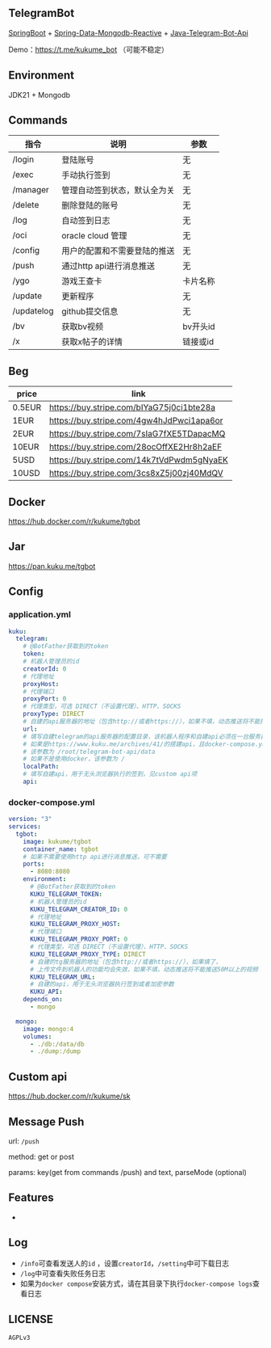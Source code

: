 ## TelegramBot

[SpringBoot](https://spring.io/projects/spring-boot) + [Spring-Data-Mongodb-Reactive](https://spring.io/projects/spring-data-mongodb) + [Java-Telegram-Bot-Api](https://github.com/pengrad/java-telegram-bot-api)

Demo：https://t.me/kukume_bot （可能不稳定）

## Environment

JDK21 + Mongodb

## Commands

| 指令         | 说明               | 参数     |
|------------|------------------|--------|
| /login     | 登陆账号             | 无      |
| /exec      | 手动执行签到           | 无      |
| /manager   | 管理自动签到状态，默认全为关   | 无      |
| /delete    | 删除登陆的账号          | 无      |
| /log       | 自动签到日志           | 无      |
| /oci       | oracle cloud 管理  | 无      |
| /config    | 用户的配置和不需要登陆的推送   | 无      |
| /push      | 通过http api进行消息推送 | 无      |
| /ygo       | 游戏王查卡            | 卡片名称   |
| /update    | 更新程序             | 无      |
| /updatelog | github提交信息       | 无      |
| /bv        | 获取bv视频           | bv开头id |
| /x         | 获取x帖子的详情         | 链接或id  |

## Beg

| price  | link                                      |
|--------|-------------------------------------------|
| 0.5EUR | https://buy.stripe.com/bIYaG75j0ci1bte28a |
| 1EUR   | https://buy.stripe.com/4gw4hJdPwci1apa6or |
| 2EUR   | https://buy.stripe.com/7sIaG7fXE5TDapacMQ |
| 10EUR  | https://buy.stripe.com/28ocOffXE2Hr8h2aEF |
| 5USD   | https://buy.stripe.com/14k7tVdPwdm5gNyaEK |                                         |
| 10USD  | https://buy.stripe.com/3cs8xZ5j00zj40MdQV |                                         |


## Docker

https://hub.docker.com/r/kukume/tgbot

## Jar

https://pan.kuku.me/tgbot

## Config

### application.yml

```yaml
kuku:
  telegram:
    # @BotFather获取到的token
    token:
    # 机器人管理员的id
    creatorId: 0
    # 代理地址
    proxyHost:
    # 代理端口
    proxyPort: 0
    # 代理类型，可选 DIRECT（不设置代理）、HTTP、SOCKS
    proxyType: DIRECT
    # 自建的api服务器的地址（包含http://或者https://），如果不填，动态推送将不能推送50M以上的视频
    url:
    # 填写自建telegram的api服务器的配置目录，该机器人程序和自建api必须在一台服务器上
    # 如果是https://www.kuku.me/archives/41/的搭建api，且docker-compose.yml在/root/telegram-bot-api目录下
    # 该参数为 /root/telegram-bot-api/data
    # 如果不是使用docker，该参数为 /
    localPath:
    # 填写自建api，用于无头浏览器执行的签到，见custom api项
    api:
```

### docker-compose.yml

```yaml
version: "3"
services:
  tgbot:
    image: kukume/tgbot
    container_name: tgbot
    # 如果不需要使用http api进行消息推送，可不需要
    ports: 
      - 8080:8080
    environment:
      # @BotFather获取到的token
      KUKU_TELEGRAM_TOKEN: 
      # 机器人管理员的id
      KUKU_TELEGRAM_CREATOR_ID: 0
      # 代理地址
      KUKU_TELEGRAM_PROXY_HOST:
      # 代理端口
      KUKU_TELEGRAM_PROXY_PORT: 0
      # 代理类型，可选 DIRECT（不设置代理）、HTTP、SOCKS
      KUKU_TELEGRAM_PROXY_TYPE: DIRECT
      # 自建的tg服务器的地址（包含http://或者https://），如果填了，
      # 上传文件到机器人的功能均会失效，如果不填，动态推送将不能推送50M以上的视频
      KUKU_TELEGRAM_URL:
      # 自建的api，用于无头浏览器执行签到或者加密参数
      KUKU_API:
    depends_on:
      - mongo

  mongo:
    image: mongo:4
    volumes:
      - ./db:/data/db
      - ./dump:/dump
```

## Custom api

https://hub.docker.com/r/kukume/sk

## Message Push

url: `/push`

method: get or post

params: key(get from commands /push) and text, parseMode (optional)

## Features

* 

## Log

* `/info`可查看发送人的`id` ，设置`creatorId`，`/setting`中可下载日志
* `/log`中可查看失败任务日志
* 如果为`docker compose`安装方式，请在其目录下执行`docker-compose logs`查看日志

## LICENSE
`AGPLv3`
